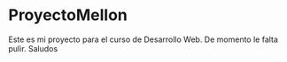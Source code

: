 # ProyectoMellon
Este es mi proyecto para el curso de Desarrollo Web.
De momento le falta pulir.
Saludos

